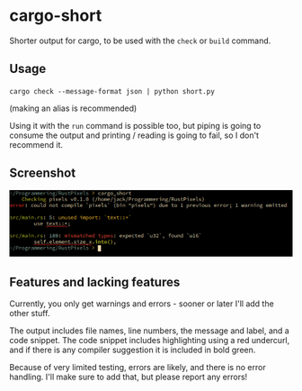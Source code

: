 # cargo-short

Shorter output for cargo, to be used with the `check` or `build` command.

## Usage

`cargo check --message-format json | python short.py`

(making an alias is recommended)

Using it with the `run` command is possible too, but piping is going to consume the output and printing / reading is going to fail, so I don't recommend it.

## Screenshot

<img src="https://raw.githubusercontent.com/jackiboi307/cargo-short/refs/heads/main/screenshot.png">

## Features and lacking features

Currently, you only get warnings and errors - sooner or later I'll add the other stuff.

The output includes file names, line numbers, the message and label, and a code snippet. The code snippet includes highlighting using a red undercurl, and if there is any compiler suggestion it is included in bold green.

Because of very limited testing, errors are likely, and there is no error handling. I'll make sure to add that, but please report any errors!
